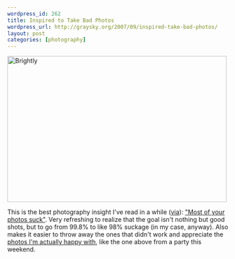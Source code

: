 ```yaml
--- 
wordpress_id: 262
title: Inspired to Take Bad Photos
wordpress_url: http://graysky.org/2007/09/inspired-take-bad-photos/
layout: post
categories: [photography]
---
```

<div class="flickr-frame"><a href="http://www.flickr.com/photos/downtree/1389233177/" title="Brightly"><img src="http://farm2.static.flickr.com/1253/1389233177_14e4bae56c.jpg" class="flickr-photo" width="500" height="333" alt="Brightly"/></a>
</div>

This is the best photography insight I've read in a while (<a href="http://duncandavidson.com/archives/583">via</a>): <a href="http://blogs.adobe.com/jnack/2007/08/most_of_your_pi.html">"Most of your photos suck"</a>. Very refreshing to realize that the goal isn't nothing but good shots, but to go from 99.8% to like 98% suckage (in my case, anyway). Also makes it easier to throw away the ones that didn't work and appreciate the <a href="http://www.flickr.com/photos/downtree/sets/72157600504760222/">photos I'm actually happy with</a>, like the one above from a party this weekend.

